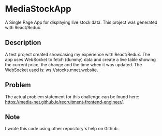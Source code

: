 # MediaStockApp

A Single Page App for displaying live stock data. This project was generated with React/Redux.

## Description

A test project created showcasing my experience with React/Redux. The app uses WebSocket to fetch (dummy) data and create a live table showing the current price, the change and the time when it was updated. The WebSocket used is: ws://stocks.mnet.website.

## Problem

The actual problem statement for this challenge can be found here: https://media-net.github.io/recruitment-frontend-engineer/.

## Note
I wrote this code using other repository`s help on Github. 


